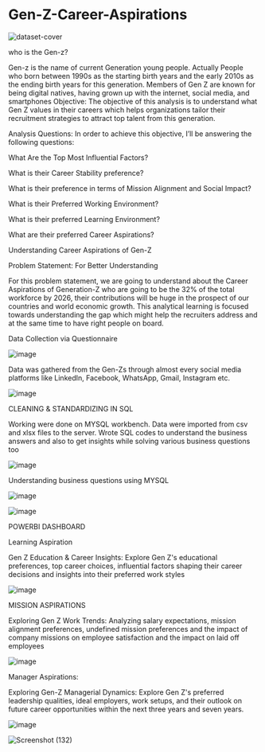 # Gen-Z-Career-Aspirations

![dataset-cover](https://github.com/Sravanthi-Duddeti/Gen-Z-Career-Aspirations/assets/128029018/56ca27b3-8332-4155-beae-4dde575e9b97)


who is the Gen-z?

Gen-z is the name of current Generation young people. Actually People who born between 1990s as the starting birth years and the early 2010s as the ending birth years for this generation. Members of Gen Z are known for being digital natives, having grown up with the internet, social media, and smartphones
Objective:
The objective of this analysis is to understand what Gen Z values in their careers which helps organizations tailor their recruitment strategies to attract top talent from this generation.

Analysis Questions:
In order to achieve this objective, I’ll be answering the following questions:

What Are the Top Most Influential Factors?

What is their Career Stability preference?

What is their preference in terms of Mission Alignment and Social Impact?

What is their Preferred Working Environment?

What is their preferred Learning Environment?

What are their preferred Career Aspirations?

Understanding Career Aspirations of Gen-Z

Problem Statement: For Better Understanding

For this problem statement, we are going to understand about the Career Aspirations of Generation-Z who are going to be the 32% of the total workforce by 2026, their contributions will be huge in the prospect of our countries and world economic growth. 
This analytical learning is focused towards understanding the gap which might help the recruiters address and at the same time to have right people on board.

Data Collection via Questionnaire

![image](https://github.com/Sravanthi-Duddeti/Gen-Z-Career-Aspirations/assets/128029018/58c0038a-0abc-44c5-a46a-00d6c061369c)

Data was gathered  from the Gen-Zs through almost every social media platforms like LinkedIn, Facebook, WhatsApp, Gmail, Instagram etc.


![image](https://github.com/Sravanthi-Duddeti/Gen-Z-Career-Aspirations/assets/128029018/eff0cac1-77e2-40ce-baf0-8de7aae2deeb)



CLEANING & STANDARDIZING IN SQL

Working were done on MYSQL workbench.
Data were imported from csv and xlsx files to the server.
Wrote SQL codes to understand the business answers and also to get insights while solving various  business questions too


![image](https://github.com/Sravanthi-Duddeti/Gen-Z-Career-Aspirations/assets/128029018/b428d565-e4d0-4c6e-a615-df7ed1149e4b)

Understanding business questions using MYSQL 

![image](https://github.com/Sravanthi-Duddeti/Gen-Z-Career-Aspirations/assets/128029018/3d247d41-67d9-4155-9666-f422bd72f5c6)

![image](https://github.com/Sravanthi-Duddeti/Gen-Z-Career-Aspirations/assets/128029018/55838e3a-bb91-43f8-98e8-de5f45d14aea)

POWERBI DASHBOARD

Learning Aspiration

Gen Z Education & Career Insights:
Explore Gen Z's educational preferences, top career choices, influential factors shaping their career decisions and insights into their preferred work styles


![image](https://github.com/Sravanthi-Duddeti/Gen-Z-Career-Aspirations/assets/128029018/8bc8f553-db97-4ecb-9e6a-a9a57d1fd8e5)

MISSION ASPIRATIONS

Exploring Gen Z Work Trends:
Analyzing salary expectations, mission alignment preferences, undefined mission preferences and the impact of company missions on employee satisfaction and the impact on laid off employees

![image](https://github.com/Sravanthi-Duddeti/Gen-Z-Career-Aspirations/assets/128029018/e188eacd-f97e-4361-822f-2fa6829be0b3)

Manager Aspirations:

Exploring Gen-Z Managerial Dynamics:
Explore Gen Z's preferred leadership qualities, ideal employers, work setups, and their outlook on future career opportunities within the next three years and seven years. 

![image](https://github.com/Sravanthi-Duddeti/Gen-Z-Career-Aspirations/assets/128029018/0ef26ee3-49ce-4a7f-8fd9-bf6a6878b7d5)


![Screenshot (132)](https://github.com/Sravanthi-Duddeti/Gen-Z-Career-Aspirations/assets/128029018/b308da1f-df64-494b-a9f0-71e52866b6da)























